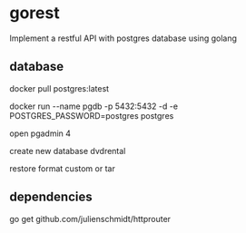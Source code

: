 # gorest
Implement a restful API with postgres database using golang

## database
docker pull postgres:latest

docker run --name pgdb -p 5432:5432 -d -e POSTGRES_PASSWORD=postgres postgres

open pgadmin 4

create new database dvdrental

restore format custom or tar

## dependencies
go get github.com/julienschmidt/httprouter
